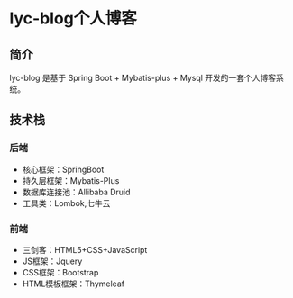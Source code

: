 # 						lyc-blog个人博客

## 简介

lyc-blog 是基于 Spring Boot + Mybatis-plus + Mysql 开发的一套个人博客系统。

## 技术栈

### 后端

- 核心框架：SpringBoot
- 持久层框架：Mybatis-Plus
- 数据库连接池：Allibaba Druid
- 工具类：Lombok,七牛云

### 前端

- 三剑客：HTML5+CSS+JavaScript
- JS框架：Jquery
- CSS框架：Bootstrap
- HTML模板框架：Thymeleaf



